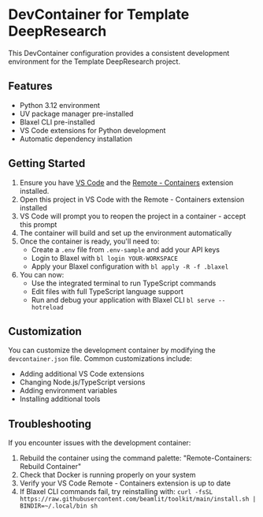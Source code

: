 # DevContainer for Template DeepResearch

This DevContainer configuration provides a consistent development environment for the Template DeepResearch project.

## Features

- Python 3.12 environment
- UV package manager pre-installed
- Blaxel CLI pre-installed
- VS Code extensions for Python development
- Automatic dependency installation

## Getting Started

1. Ensure you have [VS Code](https://code.visualstudio.com/) and the [Remote - Containers](https://marketplace.visualstudio.com/items?itemName=ms-vscode-remote.remote-containers) extension installed.
2. Open this project in VS Code with the Remote - Containers extension installed
3. VS Code will prompt you to reopen the project in a container - accept this prompt
4. The container will build and set up the environment automatically
5. Once the container is ready, you'll need to:
   - Create a `.env` file from `.env-sample` and add your API keys
   - Login to Blaxel with `bl login YOUR-WORKSPACE`
   - Apply your Blaxel configuration with `bl apply -R -f .blaxel`
6. You can now:
   - Use the integrated terminal to run TypeScript commands
   - Edit files with full TypeScript language support
   - Run and debug your application with Blaxel CLI `bl serve --hotreload`

## Customization

You can customize the development container by modifying the `devcontainer.json` file. Common customizations include:

- Adding additional VS Code extensions
- Changing Node.js/TypeScript versions
- Adding environment variables
- Installing additional tools

## Troubleshooting

If you encounter issues with the development container:

1. Rebuild the container using the command palette: "Remote-Containers: Rebuild Container"
2. Check that Docker is running properly on your system
3. Verify your VS Code Remote - Containers extension is up to date
4. If Blaxel CLI commands fail, try reinstalling with: `curl -fsSL https://raw.githubusercontent.com/beamlit/toolkit/main/install.sh | BINDIR=~/.local/bin sh`
